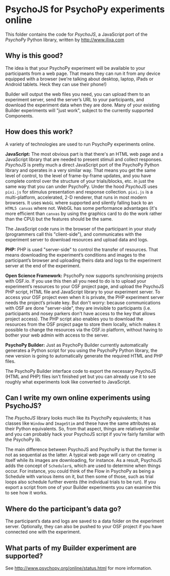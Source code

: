 # PsychoJS for PsychoPy experiments online

This folder contains the code for _PsychoJS_, a JavaScript port of the _PsychoPy_ Python library, written by http://www.ilixa.com

## Why is this good?

The idea is that your PsychoPy experiment will be available to your participants from a web page. That means they can run it from any device equipped with a browser (we're talking about desktop, laptop, iPads or Android tablets. Heck they can use their phone!)

Builder will output the web files you need, you can upload them to an experiment server, send the server’s URL to your participants, and download the experiment data when they are done. Many of your existing Builder experiments will "just work", subject to the currently supported Components.

## How does this work?

A variety of technologies are used to run PsychoPy experiments online.

**JavaScript:** The most obvious part is that there's an HTML web page and a JavaScript library that are needed to present stimuli and collect responses. _PsychoJS_ is pretty much a direct JavaScript port of the PsychoPy Python library and operates in a very similar way. That means you get the same level of control, to the level of frame-by-frame updates, and you have complete control over the structure of your trials/blocks, etc. in just the same way that you can under PsychoPy. Under the hood _PsychoJS_ uses `pixi.js` for stimulus presentation and response collection. `pixi.js` is a multi-platform, accelerated, 2-D renderer, that runs in most modern browsers. It uses `WebGL` where supported and silently falling back to an `HTML5 canvas` where not. WebGL has some performance advantages (it's more efficient than `canvas` by using the graphics card to do the work rather than the CPU) but the features should be the same.

The JavaScript code runs in the browser of the participant in your study (programmers call this "client-side"), and communicates with the experiment server to download resources and upload data and logs.

**PHP:** PHP is used "server-side" to control the transfer of resources. That means downloading the experiment’s conditions and images to the participant’s browser and uploading theirs data and logs to the experiment server at the end of the experiment.

**Open Science Framework:** PsychoPy now supports synchronising projects with OSF.io. If you use this then all you need to do is to upload your experiment’s resources to your OSF project page, and upload the PsychoJS  PHP script, HTML file and JavaScript library to your experiment server. To access your OSF project even when it is private, the PHP experiment server needs the project’s private key. But don't worry: because communications with OSF are done "server-side", they are invisible to participants (i.e. participants and nosey parkers don't have access to the key that allows project access). The PHP script also enables you to download the resources from the OSF project page to store them locally, which makes it possible to change the resources via the OSF.io platform, without having to bother your web admin with access to the server.

**PsychoPy Builder:** Just as PsychoPy Builder currently automatically generates a Python script for you using the PsychoPy Python library, the new version is going to automatically generate the required HTML and PHP files.

The PsychoPy Builder interface code to export the necessary PsychoJS (HTML and PHP) files isn't finished yet but you can already use it to see roughly what experiments look like converted to JavaScript.

## Can I write my own online experiments using PsychoJS?

The _PsychoJS_ library looks much like its PsychoPy equivalents; it has classes like `Window` and `ImageStim` and these have the same attributes as their Python equivalents. So, from that aspect, things are relatively similar and you can probably hack your PsychoJS script if you're fairly familiar with the PsychoPy lib.

The main difference between PsychoJS and PsychoPy is that the former is not as sequential as the latter. A typical web page will carry on creating itself while its images are downloading, for instance. As a result, PsychoJS adds the concept of `Scheduler`s, which are used to determine when things occur. For instance, you could think of the Flow in PsychoPy as being a Schedule with various items on it, but then some of those, such as trial loops also schedule further events (the individual trials to be run). If you export a script from one of your Builder experiments you can examine this to see how it works.

## Where do the participant’s data go?

The participant’s data and logs are saved to a data folder on the experiment server. Optionally, they can also be pushed to your OSF project if you have connected one with the experiment.

## What parts of my Builder experiment are supported?

See http://www.psychopy.org/online/status.html for more information.

